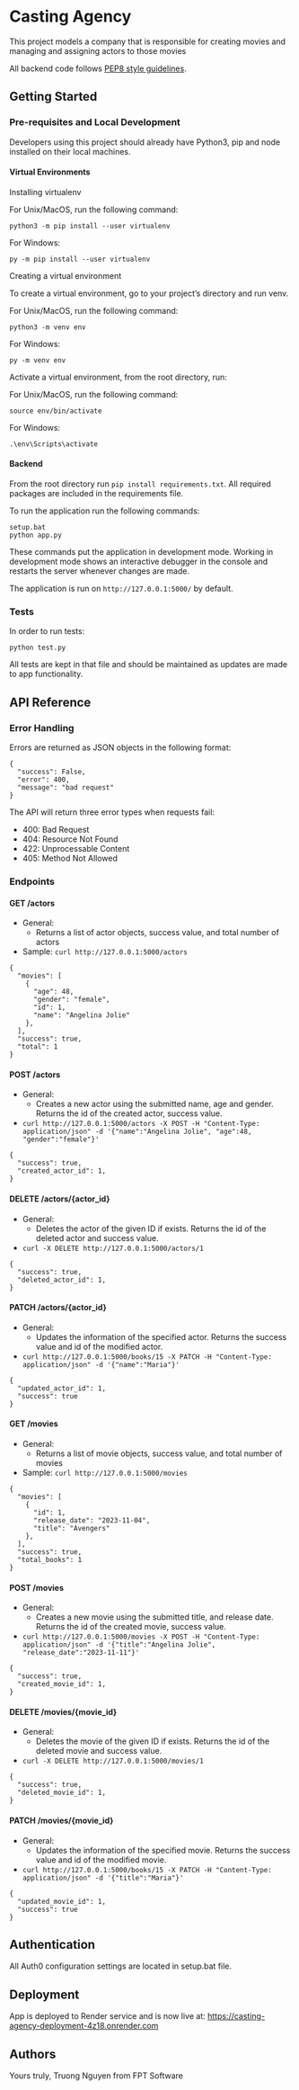 # Casting Agency

This project models a company that is responsible for creating movies and managing and assigning actors to those movies

All backend code follows [PEP8 style guidelines](https://www.python.org/dev/peps/pep-0008/).

## Getting Started

### Pre-requisites and Local Development

Developers using this project should already have Python3, pip and node installed on their local machines.

#### Virtual Environments

Installing virtualenv

For Unix/MacOS, run the following command:

```
python3 -m pip install --user virtualenv
```

For Windows:

```
py -m pip install --user virtualenv
```

Creating a virtual environment

To create a virtual environment, go to your project’s directory and run venv.

For Unix/MacOS, run the following command:

```
python3 -m venv env
```

For Windows:

```
py -m venv env
```

Activate a virtual environment, from the root directory, run:

For Unix/MacOS, run the following command:

```
source env/bin/activate
```

For Windows:

```
.\env\Scripts\activate
```

#### Backend

From the root directory run `pip install requirements.txt`. All required packages are included in the requirements file.

To run the application run the following commands:

```
setup.bat
python app.py
```

These commands put the application in development mode. Working in development mode shows an interactive debugger in the console and restarts the server whenever changes are made.

The application is run on `http://127.0.0.1:5000/` by default.

### Tests

In order to run tests:

```
python test.py
```

All tests are kept in that file and should be maintained as updates are made to app functionality.

## API Reference

### Error Handling

Errors are returned as JSON objects in the following format:

```
{
  "success": False,
  "error": 400,
  "message": "bad request"
}
```

The API will return three error types when requests fail:

- 400: Bad Request
- 404: Resource Not Found
- 422: Unprocessable Content
- 405: Method Not Allowed

### Endpoints

#### GET /actors

- General:
  - Returns a list of actor objects, success value, and total number of actors
- Sample: `curl http://127.0.0.1:5000/actors`

```
{
  "movies": [
    {
      "age": 48,
      "gender": "female",
      "id": 1,
      "name": "Angelina Jolie"
    },
  ],
  "success": true,
  "total": 1
}
```

#### POST /actors

- General:
  - Creates a new actor using the submitted name, age and gender. Returns the id of the created actor, success value.
- `curl http://127.0.0.1:5000/actors -X POST -H "Content-Type: application/json" -d '{"name":"Angelina Jolie", "age":48, "gender":"female"}'`

```
{
  "success": true,
  "created_actor_id": 1,
}
```

#### DELETE /actors/{actor_id}

- General:
  - Deletes the actor of the given ID if exists. Returns the id of the deleted actor and success value.
- `curl -X DELETE http://127.0.0.1:5000/actors/1`

```
{
  "success": true,
  "deleted_actor_id": 1,
}
```

#### PATCH /actors/{actor_id}

- General:
  - Updates the information of the specified actor. Returns the success value and id of the modified actor.
- `curl http://127.0.0.1:5000/books/15 -X PATCH -H "Content-Type: application/json" -d '{"name":"Maria"}'`

```
{
  "updated_actor_id": 1,
  "success": true
}
```

#### GET /movies

- General:
  - Returns a list of movie objects, success value, and total number of movies
- Sample: `curl http://127.0.0.1:5000/movies`

```
{
  "movies": [
    {
      "id": 1,
      "release_date": "2023-11-04",
      "title": "Avengers"
    },
  ],
  "success": true,
  "total_books": 1
}
```

#### POST /movies

- General:
  - Creates a new movie using the submitted title, and release date. Returns the id of the created movie, success value.
- `curl http://127.0.0.1:5000/movies -X POST -H "Content-Type: application/json" -d '{"title":"Angelina Jolie", "release_date":"2023-11-11"}'`

```
{
  "success": true,
  "created_movie_id": 1,
}
```

#### DELETE /movies/{movie_id}

- General:
  - Deletes the movie of the given ID if exists. Returns the id of the deleted movie and success value.
- `curl -X DELETE http://127.0.0.1:5000/movies/1`

```
{
  "success": true,
  "deleted_movie_id": 1,
}
```

#### PATCH /movies/{movie_id}

- General:
  - Updates the information of the specified movie. Returns the success value and id of the modified movie.
- `curl http://127.0.0.1:5000/books/15 -X PATCH -H "Content-Type: application/json" -d '{"title":"Maria"}'`

```
{
  "updated_movie_id": 1,
  "success": true
}
```

## Authentication

All Auth0 configuration settings are located in setup.bat file.

## Deployment

App is deployed to Render service and is now live at: https://casting-agency-deployment-4z18.onrender.com

## Authors

Yours truly, Truong Nguyen from FPT Software
